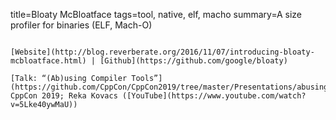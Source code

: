 title=Bloaty McBloatface
tags=tool, native, elf, macho
summary=A size profiler for binaries (ELF, Mach-O)
~~~~~~

[Website](http://blog.reverberate.org/2016/11/07/introducing-bloaty-mcbloatface.html) | [Github](https://github.com/google/bloaty)

[Talk: “(Ab)using Compiler Tools”](https://github.com/CppCon/CppCon2019/tree/master/Presentations/abusing_compiler_tools); CppCon 2019; Reka Kovacs ([YouTube](https://www.youtube.com/watch?v=5Lke40ywMaU))
